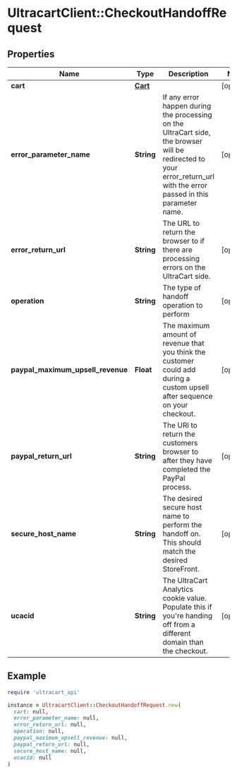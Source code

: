# UltracartClient::CheckoutHandoffRequest

## Properties

| Name | Type | Description | Notes |
| ---- | ---- | ----------- | ----- |
| **cart** | [**Cart**](Cart.md) |  | [optional] |
| **error_parameter_name** | **String** | If any error happen during the processing on the UltraCart side, the browser will be redirected to your error_return_url with the error passed in this parameter name. | [optional] |
| **error_return_url** | **String** | The URL to return the browser to if there are processing errors on the UltraCart side. | [optional] |
| **operation** | **String** | The type of handoff operation to perform | [optional] |
| **paypal_maximum_upsell_revenue** | **Float** | The maximum amount of revenue that you think the customer could add during a custom upsell after sequence on your checkout. | [optional] |
| **paypal_return_url** | **String** | The URl to return the customers browser to after they have completed the PayPal process. | [optional] |
| **secure_host_name** | **String** | The desired secure host name to perform the handoff on.  This should match the desired StoreFront. | [optional] |
| **ucacid** | **String** | The UltraCart Analytics cookie value.  Populate this if you&#39;re handing off from a different domain than the checkout. | [optional] |

## Example

```ruby
require 'ultracart_api'

instance = UltracartClient::CheckoutHandoffRequest.new(
  cart: null,
  error_parameter_name: null,
  error_return_url: null,
  operation: null,
  paypal_maximum_upsell_revenue: null,
  paypal_return_url: null,
  secure_host_name: null,
  ucacid: null
)
```

